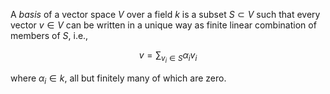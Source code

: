 A *basis* of a vector space $V$ over a field $k$ is a subset $S \subset V$ such that every vector $v \in V$ can be written in a unique way as finite linear combination of members of $S$, i.e.,

$$
v = \sum_{v_i \in S} \alpha_i v_i 
$$

where $\alpha_i \in k$, all but finitely many of which are zero.
